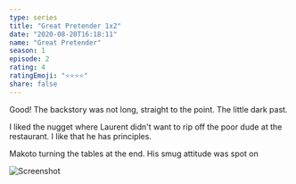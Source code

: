```yaml
---
type: series
title: "Great Pretender 1x2"
date: "2020-08-20T16:18:11"
name: "Great Pretender"
season: 1
episode: 2
rating: 4
ratingEmoji: "⭐️⭐️⭐️⭐️"
share: false
---
```


Good! The backstory was not long, straight to the point. The little dark past.

I liked the nugget where Laurent didn't want to rip off the poor dude at the restaurant. I like that he has principles.

Makoto turning the tables at the end. His smug attitude was spot on

![Screenshot](https://cldup.com/DheTeyKkCy.jpg)
